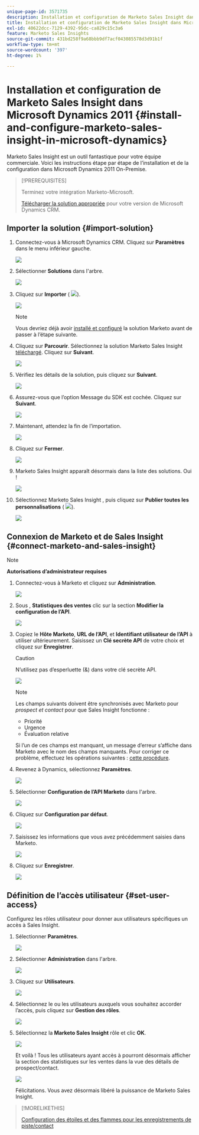 ```yaml
---
unique-page-id: 3571735
description: Installation et configuration de Marketo Sales Insight dans Microsoft Dynamics 2011 - Documentation Marketo - Documentation du produit
title: Installation et configuration de Marketo Sales Insight dans Microsoft Dynamics 2011
exl-id: 40622dcc-7129-4392-95dc-ca829c15c3a6
feature: Marketo Sales Insights
source-git-commit: 431bd258f9a68bbb9df7acf043085578d3d91b1f
workflow-type: tm+mt
source-wordcount: '397'
ht-degree: 1%

---
```


# Installation et configuration de Marketo Sales Insight dans Microsoft Dynamics 2011 {#install-and-configure-marketo-sales-insight-in-microsoft-dynamics}

Marketo Sales Insight est un outil fantastique pour votre équipe commerciale. Voici les instructions étape par étape de l’installation et de la configuration dans Microsoft Dynamics 2011 On-Premise.

>[!PREREQUISITES]
>
>Terminez votre intégration Marketo-Microsoft.
>
>[Télécharger la solution appropriée](/help/marketo/product-docs/marketo-sales-insight/msi-for-microsoft-dynamics/installing/download-the-marketo-sales-insight-solution-for-microsoft-dynamics.md) pour votre version de Microsoft Dynamics CRM.

## Importer la solution {#import-solution}

1. Connectez-vous à Microsoft Dynamics CRM. Cliquez sur **Paramètres** dans le menu inférieur gauche.

   ![](assets/image2015-5-4-10-3a39-3a44.png)

1. Sélectionner **Solutions** dans l&#39;arbre.

   ![](assets/image2015-5-4-10-3a41-3a56.png)

1. Cliquez sur **Importer** ( ![](assets/image2015-5-4-10-3a45-3a44.png)).

   ![](assets/image2015-5-4-10-3a42-3a38.png)

   >[!NOTE]
   >
   >Vous devriez déjà avoir [installé et configuré](/help/marketo/product-docs/marketo-sales-insight/msi-for-microsoft-dynamics/installing/install-and-configure-marketo-sales-insight-in-microsoft-dynamics-2011.md) la solution Marketo avant de passer à l’étape suivante.

1. Cliquez sur **Parcourir**. Sélectionnez la solution Marketo Sales Insight [téléchargé](/help/marketo/product-docs/marketo-sales-insight/msi-for-microsoft-dynamics/installing/download-the-marketo-sales-insight-solution-for-microsoft-dynamics.md). Cliquez sur **Suivant**.

   ![](assets/image2015-5-4-10-3a55-3a15.png)

1. Vérifiez les détails de la solution, puis cliquez sur **Suivant**.

   ![](assets/image2015-5-4-10-3a57-3a31.png)

1. Assurez-vous que l’option Message du SDK est cochée. Cliquez sur **Suivant**.

   ![](assets/image2015-5-4-11-3a43-3a37.png)

1. Maintenant, attendez la fin de l’importation.

   ![](assets/image2015-5-4-11-3a0-3a58.png)

1. Cliquez sur **Fermer**.

   ![](assets/crmhand.png)

1. Marketo Sales Insight apparaît désormais dans la liste des solutions. Oui !

   ![](assets/image2015-5-4-11-3a2-3a37.png)

1. Sélectionnez Marketo Sales Insight , puis cliquez sur **Publier toutes les personnalisations** ( ![](assets/image2015-5-4-11-3a7-3a8.png)).

   ![](assets/image2015-5-4-11-3a8-3a27.png)

## Connexion de Marketo et de Sales Insight  {#connect-marketo-and-sales-insight}

>[!NOTE]
>
>**Autorisations d’administrateur requises**

1. Connectez-vous à Marketo et cliquez sur **Administration**.

   ![](assets/image2014-12-12-9-3a6-3a50.png)

1. Sous , **Statistiques des ventes** clic sur la section **Modifier la configuration de l’API**.

   ![](assets/image2014-12-12-9-3a7-3a0.png)

1. Copiez le **Hôte Marketo**, **URL de l’API**, et **Identifiant utilisateur de l’API** à utiliser ultérieurement. Saisissez un **Clé secrète API** de votre choix et cliquez sur **Enregistrer**.

   >[!CAUTION]
   >
   >N’utilisez pas d’esperluette (&amp;) dans votre clé secrète API.

   ![](assets/image2015-5-4-11-3a16-3a3.png)

   >[!NOTE]
   >
   >Les champs suivants doivent être synchronisés avec Marketo pour _prospect et contact_ pour que Sales Insight fonctionne :
   >
   >* Priorité
   >* Urgence
   >* Évaluation relative
   >
   >Si l’un de ces champs est manquant, un message d’erreur s’affiche dans Marketo avec le nom des champs manquants. Pour corriger ce problème, effectuez les opérations suivantes : [cette procédure](/help/marketo/product-docs/marketo-sales-insight/msi-for-microsoft-dynamics/setting-up-and-using/required-fields-for-syncing-marketo-with-dynamics.md).

1. Revenez à Dynamics, sélectionnez **Paramètres**.

   ![](assets/image2015-5-4-10-3a39-3a44.png)

1. Sélectionner **Configuration de l’API Marketo** dans l&#39;arbre.

   ![](assets/image2015-5-4-11-3a22-3a41.png)

1. Cliquez sur **Configuration par défaut**.

   ![](assets/image2015-5-4-11-3a26-3a10.png)

1. Saisissez les informations que vous avez précédemment saisies dans Marketo.

   ![](assets/image2015-5-4-11-3a27-3a16.png)

1. Cliquez sur **Enregistrer**.

   ![](assets/image2015-5-4-11-3a28-3a13.png)

## Définition de l’accès utilisateur {#set-user-access}

Configurez les rôles utilisateur pour donner aux utilisateurs spécifiques un accès à Sales Insight.

1. Sélectionner **Paramètres**.

   ![](assets/image2015-5-4-11-3a30-3a54.png)

1. Sélectionner **Administration** dans l&#39;arbre.

   ![](assets/image2015-5-4-11-3a31-3a39.png)

1. Cliquez sur **Utilisateurs**.

   ![](assets/image2015-5-4-11-3a32-3a25.png)

1. Sélectionnez le ou les utilisateurs auxquels vous souhaitez accorder l’accès, puis cliquez sur **Gestion des rôles**.

   ![](assets/image2015-5-4-11-3a35-3a8.png)

1. Sélectionnez la **Marketo Sales Insight** rôle et clic **OK**.

   ![](assets/image2015-5-4-11-3a36-3a59.png)

   Et voilà ! Tous les utilisateurs ayant accès à pourront désormais afficher la section des statistiques sur les ventes dans la vue des détails de prospect/contact.

   ![](assets/image2015-5-4-11-3a39-3a23.png)

   Félicitations. Vous avez désormais libéré la puissance de Marketo Sales Insight.

>[!MORELIKETHIS]
>
>[Configuration des étoiles et des flammes pour les enregistrements de piste/contact](/help/marketo/product-docs/marketo-sales-insight/msi-for-microsoft-dynamics/setting-up-and-using/setting-up-stars-and-flames-for-lead-contact-records.md)
